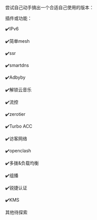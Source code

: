 尝试自己动手搞出一个合适自己使用的版本：

插件或功能：

:heavy_check_mark:IPv6

:heavy_check_mark:简单mesh

:heavy_check_mark:ssr

:heavy_check_mark:smartdns

:heavy_check_mark:Adbyby

:heavy_check_mark:解锁云音乐

:heavy_check_mark:流控

:heavy_check_mark:zerotier

:heavy_check_mark:Turbo ACC

:heavy_check_mark:访客网络

:heavy_check_mark:openclash

:heavy_check_mark:多拨&负载均衡

:heavy_check_mark:组播

:heavy_check_mark:锐捷认证

:heavy_check_mark:KMS

其他待探索
